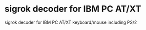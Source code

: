 sigrok decoder for IBM PC AT/XT
===============================
sigrok decoder for IBM PC AT/XT keyboard/mouse including PS/2
